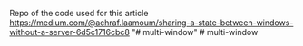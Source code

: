 Repo of the code used for this article https://medium.com/@achraf.laamoum/sharing-a-state-between-windows-without-a-server-6d5c1716cbc8
"# multi-window" 
#   m u l t i - w i n d o w  
 